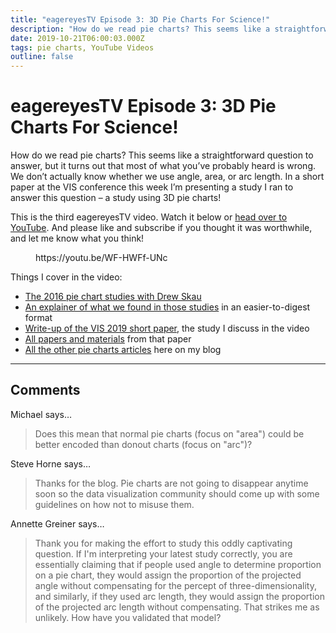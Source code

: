 ```yaml
---
title: "eagereyesTV Episode 3: 3D Pie Charts For Science!"
description: "How do we read pie charts? This seems like a straightforward question to answer, but it turns out that most of what you’ve probably heard is wrong. We don’t actually know whether we use angle, area, or arc length. In a short paper at the VIS conference this week I’m presenting a study I ran to answer this question – a study using 3D pie charts!"
date: 2019-10-21T06:00:03.000Z
tags: pie charts, YouTube Videos
outline: false
---
```


# eagereyesTV Episode 3: 3D Pie Charts For Science!

How do we read pie charts? This seems like a straightforward question to answer, but it turns out that most of what you’ve probably heard is wrong. We don’t actually know whether we use angle, area, or arc length. In a short paper at the VIS conference this week I’m presenting a study I ran to answer this question – a study using 3D pie charts!

This is the third eagereyesTV video. Watch it below or <a href="https://youtu.be/WF-HWFf-UNc">head over to YouTube</a>. And please like and subscribe if you thought it was worthwhile, and let me know what you think!

<figure class="wp-block-embed-youtube wp-block-embed is-type-video is-provider-youtube wp-embed-aspect-16-9 wp-has-aspect-ratio"><div class="wp-block-embed__wrapper">
https://youtu.be/WF-HWFf-UNc
</div></figure>

Things I cover in the video:

<ul><li><a href="https://eagereyes.org/papers/a-pair-of-pie-chart-papers">The 2016 pie chart studies with Drew Skau</a></li><li><a href="https://eagereyes.org/blog/2016/an-illustrated-tour-of-the-pie-chart-study-results">An explainer of what we found in those studies</a> in an easier-to-digest format</li><li><a href="https://eagereyes.org/blog/2019/paper-evidence-for-area-as-the-primary-visual-cue-in-pie-charts">Write-up of the VIS 2019 short paper</a>, the study I discuss in the video</li><li><a href="https://osf.io/7y842/">All papers and materials</a> from that paper</li><li><a href="https://eagereyes.org/tag/pie-charts">All the other pie charts articles</a> here on my blog<br></li></ul>


---
## Comments

Michael says…
>	Does this mean that normal pie charts (focus on "area") could be better encoded than donout charts (focus on "arc")?

Steve Horne says…
>	Thanks for the blog. Pie charts are not going to disappear anytime soon so the data visualization community should come up with some guidelines on how not to misuse them.

Annette Greiner says…
>	Thank you for making the effort to study this oddly captivating question. If I'm interpreting your latest study correctly, you are essentially claiming that if people used angle to determine proportion on a pie chart, they would assign the proportion of the projected angle without compensating for the percept of three-dimensionality, and similarly, if they used arc length, they would assign the proportion of the projected arc length without compensating. That strikes me as unlikely. How have you validated that model?


